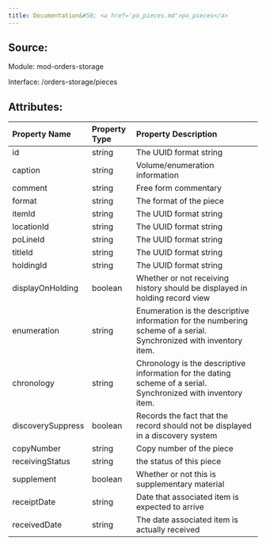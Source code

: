 ```yaml
---
title: Documentation&#58; <a href='po_pieces.md'>po_pieces</a>
---
```

## Source:

Module: mod-orders-storage

Interface: /orders-storage/pieces

## Attributes:

| Property Name     | Property Type   | Property Description                                                                                               |
|:------------------|:----------------|:-------------------------------------------------------------------------------------------------------------------|
| id                | string          | The UUID format string                                                                                             |
| caption           | string          | Volume/enumeration information                                                                                     |
| comment           | string          | Free form commentary                                                                                               |
| format            | string          | The format of the piece                                                                                            |
| itemId            | string          | The UUID format string                                                                                             |
| locationId        | string          | The UUID format string                                                                                             |
| poLineId          | string          | The UUID format string                                                                                             |
| titleId           | string          | The UUID format string                                                                                             |
| holdingId         | string          | The UUID format string                                                                                             |
| displayOnHolding  | boolean         | Whether or not receiving history should be displayed in holding record view                                        |
| enumeration       | string          | Enumeration is the descriptive information for the numbering scheme of a serial. Synchronized with inventory item. |
| chronology        | string          | Chronology is the descriptive information for the dating scheme of a serial. Synchronized with inventory item.     |
| discoverySuppress | boolean         | Records the fact that the record should not be displayed in a discovery system                                     |
| copyNumber        | string          | Copy number of the piece                                                                                           |
| receivingStatus   | string          | the status of this piece                                                                                           |
| supplement        | boolean         | Whether or not this is supplementary material                                                                      |
| receiptDate       | string          | Date that associated item is expected to arrive                                                                    |
| receivedDate      | string          | The date associated item is actually received                                                                      |

